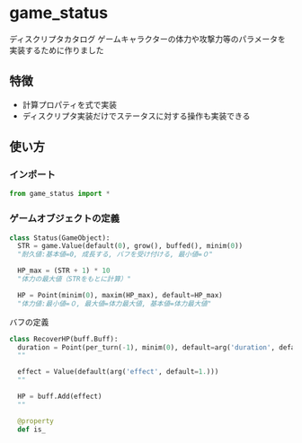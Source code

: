 # game_status
ディスクリプタカタログ
ゲームキャラクターの体力や攻撃力等のパラメータを実装するために作りました

## 特徴
- 計算プロパティを式で実装
- ディスクリプタ実装だけでステータスに対する操作も実装できる

## 使い方
### インポート
```python
from game_status import *
```
### ゲームオブジェクトの定義
```python
class Status(GameObject):
  STR = game.Value(default(0), grow(), buffed(), minim(0))
  "耐久値:基本値=0, 成長する, バフを受け付ける, 最小値=０"

  HP_max = (STR + 1) * 10
  "体力の最大値（STRをもとに計算）"

  HP = Point(minim(0), maxim(HP_max), default=HP_max)
  "体力値:最小値=０, 最大値=体力最大値, 基本値=体力最大値"
```
バフの定義
```python
class RecoverHP(buff.Buff):
  duration = Point(per_turn(-1), minim(0), default=arg('duration', default=1))
  ""

  effect = Value(default(arg('effect', default=1.)))
  ""

  HP = buff.Add(effect)
  ""

  @property
  def is_
```


